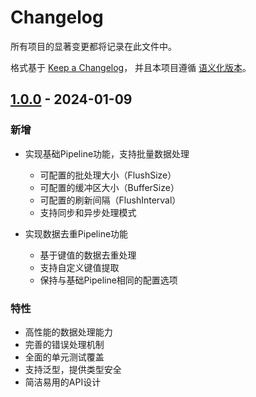 # Changelog

所有项目的显著变更都将记录在此文件中。

格式基于 [Keep a Changelog](https://keepachangelog.com/zh-CN/1.0.0/)，
并且本项目遵循 [语义化版本](https://semver.org/lang/zh-CN/)。

## [1.0.0] - 2024-01-09

### 新增

- 实现基础Pipeline功能，支持批量数据处理
  - 可配置的批处理大小（FlushSize）
  - 可配置的缓冲区大小（BufferSize）
  - 可配置的刷新间隔（FlushInterval）
  - 支持同步和异步处理模式

- 实现数据去重Pipeline功能
  - 基于键值的数据去重处理
  - 支持自定义键值提取
  - 保持与基础Pipeline相同的配置选项

### 特性

- 高性能的数据处理能力
- 完善的错误处理机制
- 全面的单元测试覆盖
- 支持泛型，提供类型安全
- 简洁易用的API设计

[1.0.0]: https://github.com/rushairer/go-pipeline/releases/tag/v1.0.0